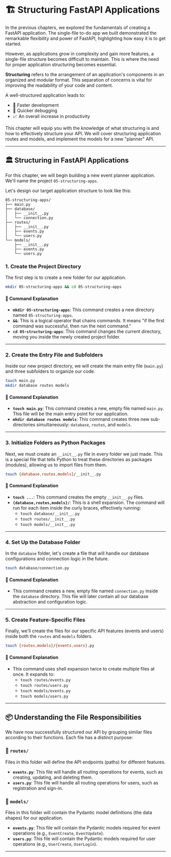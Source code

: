 # 🏗️ **Structuring FastAPI Applications**

In the previous chapters, we explored the fundamentals of creating a FastAPI application. The single-file to-do app we built demonstrated the remarkable flexibility and power of FastAPI, highlighting how easy it is to get started.

However, as applications grow in complexity and gain more features, a single-file structure becomes difficult to maintain. This is where the need for proper application structuring becomes essential.

**Structuring** refers to the arrangement of an application's components in an organized and modular format. This separation of concerns is vital for improving the readability of your code and content.

A well-structured application leads to:

  * 🚀 Faster development
  * 🐛 Quicker debugging
  * 📈 An overall increase in productivity

This chapter will equip you with the knowledge of what structuring is and how to effectively structure your API. We will cover structuring application routes and models, and implement the models for a new "planner" API.

-----

## 🏛️ Structuring in FastAPI Applications

For this chapter, we will begin building a new event planner application. We'll name the project `05-structuring-apps`.

Let's design our target application structure to look like this:

```plaintext
05-structuring-apps/
├── main.py
├── database/
│   ├── __init__.py
│   └── connection.py
├── routes/
│   ├── __init__.py
│   ├── events.py
│   └── users.py
└── models/
    ├── __init__.py
    ├── events.py
    └── users.py
```

### 1\. Create the Project Directory

The first step is to create a new folder for our application.

```bash
mkdir 05-structuring-apps && cd 05-structuring-apps
```

#### 📜 Command Explanation

  * **`mkdir 05-structuring-apps`**: This command creates a new directory named `05-structuring-apps`.
  * **`&&`**: This is a logical operator that chains commands. It means "if the first command was successful, then run the next command."
  * **`cd 05-structuring-apps`**: This command changes the current directory, moving you inside the newly created project folder.

-----

### 2\. Create the Entry File and Subfolders

Inside our new project directory, we will create the main entry file (`main.py`) and three subfolders to organize our code.

```bash
touch main.py
mkdir database routes models
```

#### 📜 Command Explanation

  * **`touch main.py`**: This command creates a new, empty file named `main.py`. This file will be the main entry point for our application.
  * **`mkdir database routes models`**: This command creates three new sub-directories simultaneously: `database`, `routes`, and `models`.

-----

### 3\. Initialize Folders as Python Packages

Next, we must create an `__init__.py` file in every folder we just made. This is a special file that tells Python to treat these directories as packages (modules), allowing us to import files from them.

```bash
touch {database,routes,models}/__init__.py
```

#### 📜 Command Explanation

  * **`touch ...`**: This command creates the empty `__init__.py` files.
  * **`{database,routes,models}/`**: This is a shell expansion. The command will run for each item inside the curly braces, effectively running:
      * `touch database/__init__.py`
      * `touch routes/__init__.py`
      * `touch models/__init__.py`

-----

### 4\. Set Up the Database Folder

In the `database` folder, let's create a file that will handle our database configurations and connection logic in the future.

```bash
touch database/connection.py
```

#### 📜 Command Explanation

  * This command creates a new, empty file named `connection.py` inside the `database` directory. This file will later contain all our database abstraction and configuration logic.

-----

### 5\. Create Feature-Specific Files

Finally, we'll create the files for our specific API features (events and users) inside both the `routes` and `models` folders.

```bash
touch {routes,models}/{events,users}.py
```

#### 📜 Command Explanation

  * This command uses shell expansion twice to create multiple files at once. It expands to:
      * `touch routes/events.py`
      * `touch routes/users.py`
      * `touch models/events.py`
      * `touch models/users.py`

-----

## 📦 Understanding the File Responsibilities

We have now successfully structured our API by grouping similar files according to their functions. Each file has a distinct purpose:

### 📁 `routes/`

Files in this folder will define the API endpoints (paths) for different features.

  * **`events.py`**: This file will handle all routing operations for events, such as creating, updating, and deleting them.
  * **`users.py`**: This file will handle all routing operations for users, such as registration and sign-in.

### 📁 `models/`

Files in this folder will contain the Pydantic model definitions (the data shapes) for our application.

  * **`events.py`**: This file will contain the Pydantic models required for event operations (e.g., `EventCreate`, `EventUpdate`).
  * **`users.py`**: This file will contain the Pydantic models required for user operations (e.g., `UserCreate`, `UserLogin`).

---